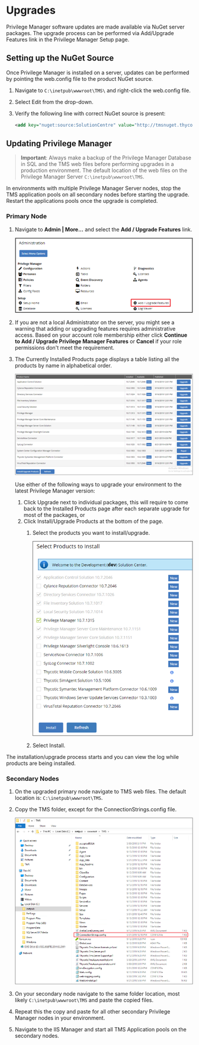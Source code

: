 [title]: # (Upgrades)
[tags]: # (new version)
[priority]: # (701)
# Upgrades

Privilege Manager software updates are made available via NuGet server packages. The upgrade process can be performed via Add/Upgrade Features link in the Privilege Manager Setup page.

## Setting up the NuGet Source

Once Privilege Manager is installed on a server, updates can be performed by pointing the web.config file to the product NuGet source.

1. Navigate to `C:\inetpub\wwwroot\TMS\` and right-click the web.config file.
1. Select Edit from the drop-down.
1. Verify the following line with correct NuGet source is present:

   ```xml
   <add key="nuget:source:SolutionCentre" value="http://tmsnuget.thycotic.com/nuget/" />`
   ```

## Updating Privilege Manager

>**Important**:
>Always make a backup of the Privilege Manager Database in SQL and the TMS web files before performing upgrades in a production environment. The default location of the web files on the Privilege Manager Server `C:\inetpub\wwwroot\TMS`.

In environments with multiple Privilege Manager Server nodes, stop the TMS application pools on all secondary nodes before starting the upgrade. Restart the applications pools once the upgrade is completed.

### Primary Node

1. Navigate to __Admin | More...__ and select the __Add / Upgrade Features__ link.

   ![Selecting the Add / Upgrade Features link](images/add-upgrade-features.png)
1. If you are not a local Administrator on the server, you might see a warning that adding or upgrading features requires administrative access. Based on your account role membership either click __Continue to Add / Upgrade Privilege Manager Features__ or __Cancel__ if your role permissions don't meet the requirement.
1. The Currently Installed Products page displays a table listing all the products by name in alphabetical order. 

   ![Installed Products overview](images/package-screen.png)

   Use either of the following ways to upgrade your environment to the latest Privilege Manager version:
   1. Click Upgrade next to individual packages, this will require to come back to the Installed Products page after each separate upgrade for most of the packages, or
   1. Click Install/Upgrade Products at the bottom of the page.
      1. Select the products you want to install/upgrade.

         ![Select which products to install](images/install-products-select.png)
      1. Select Install.

The installation/upgrade process starts and you can view the log while products are being installed.

### Secondary Nodes

1. On the upgraded primary node navigate to TMS web files. The default location is: `C:\inetpub\wwwroot\TMS`.
1. Copy the TMS folder, except for the ConnectionStrings.config file.

   ![Copy TMS folder on primary node](images/copy-tms.png)
1. On your secondary node navigate to the same folder location, most likely `C:\inetpub\wwwroot\TMS` and paste the copied files.
1. Repeat this the copy and paste for all other secondary Privilege Manager nodes in your environment.
1. Navigate to the IIS Manager and start all TMS Application pools on the secondary nodes.
